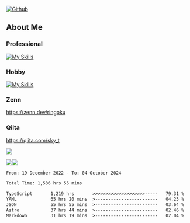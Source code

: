 [![Github](https://img.shields.io/github/followers/skyt-a?label=Follow&style=social)](https://github.com/skyt-a)

## About Me
### Professional
[![My Skills](https://skillicons.dev/icons?i=react,ts,js,nodejs,java,graphql,firebase,githubactions&theme=light)](https://skillicons.dev)
### Hobby
[![My Skills](https://skillicons.dev/icons?i=unity,rust,py&theme=light)](https://skillicons.dev)

### Zenn
https://zenn.dev/ringoku
### Qiita
https://qiita.com/sky_t


![](https://github-profile-summary-cards.vercel.app/api/cards/profile-details?username=skyt-a&theme=default)

![](https://github-profile-summary-cards.vercel.app/api/cards/repos-per-language?username=skyt-a&theme=default)![](https://github-profile-summary-cards.vercel.app/api/cards/stats?username=RinGoku&theme=default)

<!--START_SECTION:waka-->

```txt
From: 19 December 2022 - To: 04 October 2024

Total Time: 1,536 hrs 55 mins

TypeScript       1,219 hrs       >>>>>>>>>>>>>>>>>>>>-----   79.31 %
YAML             65 hrs 20 mins  >------------------------   04.25 %
JSON             55 hrs 55 mins  >------------------------   03.64 %
Astro            37 hrs 44 mins  >------------------------   02.46 %
Markdown         31 hrs 19 mins  >------------------------   02.04 %
```

<!--END_SECTION:waka-->
